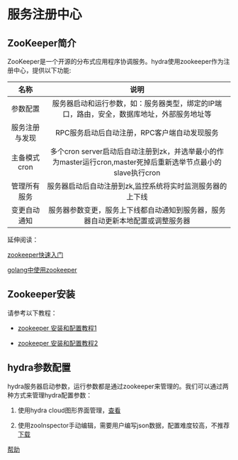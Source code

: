 # 服务注册中心

## ZooKeeper简介

ZooKeeper是一个开源的分布式应用程序协调服务。hydra使用zookeeper作为注册中心，提供以下功能:

|名称    |   说明    |
|:-------------:|:-------------:|
|参数配置|服务器启动和运行参数，如：服务器类型，绑定的IP端口，路由，安全，数据库地址，外部服务地址等|
|服务注册与发现|RPC服务启动后自动注册，RPC客户端自动发现服务|
|主备模式cron|多个cron server启动后自动注册到zk，并选举最小的作为master运行cron,master死掉后重新选举节点最小的slave执行cron|
|管理所有服务|服务器启动后自动注册到zk,监控系统将实时监测服务器的上下线|
|变更自动通知|服务器参数变更，服务上下线都自动通知到服务器，服务器自动更新本地配置或调整服务器|

延伸阅读：

[zookeeper快速入门](http://blog.csdn.net/peak_and_valley/article/details/51847052)

[golang中使用zookeeper](http://blog.csdn.net/zhaominpro/article/details/77543543)

## Zookeeper安装

请参考以下教程：

+ [zookeeper 安装和配置教程1](http://www.cnblogs.com/shanheyongmu/p/6233819.html)

+ [zookeeper 安装和配置教程2](http://www.cnblogs.com/zhangjianbin/archive/2017/01/14/6285596.html)

## hydra参数配置

hydra服务器启动参数，运行参数都是通过zookeeper来管理的。我们可以通过两种方式来管理hydra配置参数：

1. 使用hydra cloud图形界面管理，[查看](https://github.com/micro-plat/hydra/blob/master/quickstart/5.install_themis.md)

2. 使用zooInspector手动编辑，需要用户编写json数据，配置难度较高，不推荐 [下载](https://issues.apache.org/jira/secure/attachment/12436620/ZooInspector.zip)
 
[帮助](http://blog.csdn.net/liubowin/article/details/77966868?locationNum=6&fps=1)